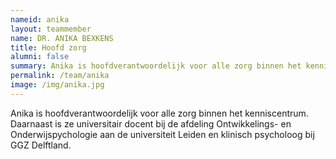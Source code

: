 ```yaml
---
nameid: anika
layout: teammember
name: DR. ANIKA BEXKENS
title: Hoofd zorg
alumni: false
summary: Anika is hoofdverantwoordelijk voor alle zorg binnen het kenniscentrum. Daarnaast is ze universitair docent bij de afdeling Ontwikkelings- en Onderwijspychologie aan de universiteit Leiden en klinisch psycholoog bij GGZ Delftland. 
permalink: /team/anika
image: /img/anika.jpg
---
```


Anika is hoofdverantwoordelijk voor alle zorg binnen het kenniscentrum. Daarnaast is ze universitair docent bij de afdeling Ontwikkelings- en Onderwijspychologie aan de universiteit Leiden en klinisch psycholoog bij GGZ Delftland.
